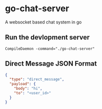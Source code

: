 # go-chat-server

A websocket based chat system in go

## Run the devlopment server

`CompileDaemon -command="./go-chat-server" `

## Direct Message JSON Format

```json
{
  "type": "direct_message",
  "payload": {
    "body": "hi",
    "to": "<user_id>"
  }
}
```
